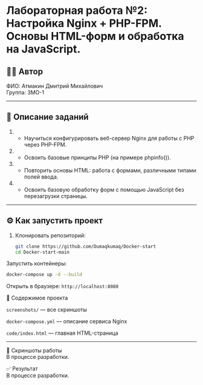 # Лабораторная работа №2: Настройка Nginx + PHP-FPM. Основы HTML-форм и обработка на JavaScript.

## 👩‍💻 Автор
ФИО: Атмакин Дмитрий Михайлович     
Группа: 3МО-1

---

## 📌 Описание заданий  

1. - Научиться конфигурировать веб-сервер Nginx для работы с PHP через PHP-FPM.
2. - Освоить базовые принципы PHP (на примере phpinfo()).
3. - Повторить основы HTML: работа с формами, различными типами полей ввода.
4. - Освоить базовую обработку форм с помощью JavaScript без перезагрузки страницы.


---

## ⚙️ Как запустить проект

1. Клонировать репозиторий:
   ```bash
   git clone https://github.com/Dumaqkumaq/Docker-start
   cd Docker-start-main
Запустить контейнеры:
```bash
docker-compose up -d --build
```
Открыть в браузере:
```http://localhost:8080```     

📂 Содержимое проекта   

```screenshots/``` — все скриншоты  

```docker-compose.yml``` — описание сервиса Nginx   

```code/index.html``` — главная HTML-страница  

---

📸 Скриншоты работы  
В процессе разработки.


✅ Результат    
В процессе разработки.
